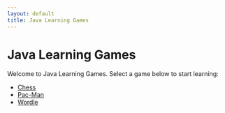 ```yaml
---
layout: default
title: Java Learning Games
---
```


# Java Learning Games

Welcome to Java Learning Games. Select a game below to start learning:

- [Chess](src/games/chess/index.html)
- [Pac-Man](src/games/pacman/index.html)
- [Wordle](src/games/wordle/index.html)
